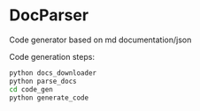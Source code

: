 # DocParser
Code generator based on md documentation/json

Code generation steps:
```sh
python docs_downloader
python parse_docs
cd code_gen
python generate_code
```
